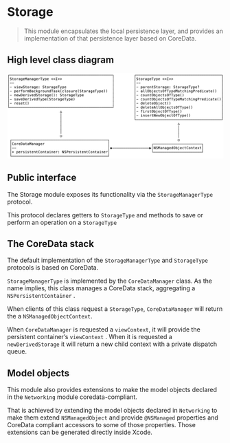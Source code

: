 # Storage

> This module encapsulates the local persistence layer, and provides an implementation of that persistence layer based on CoreData.  

## High level class diagram
![Storage high level class diagram](images/storage.png)

## Public interface
The Storage module exposes its functionality via the `StorageManagerType` protocol. 

This protocol declares getters to `StorageType` and methods to save or perform an operation on a `StorageType` 

## The CoreData stack
The default implementation of the `StorageManagerType` and `StorageType` protocols is based on CoreData.

 `StorageManagerType` is implemented by the `CoreDataManager` class. As the name implies, this class manages a CoreData stack, aggregating a `NSPersistentContainer` .

When clients of this class request a `StorageType`, `CoreDataManager` will return the a `NSManagedObjectContext`. 

When `CoreDataManager` is requested a  `viewContext`, it will provide  the persistent container’s `viewContext` . When it is requested a `newDerivedStorage` it will return a new child context with  a private dispatch queue.

## Model objects
This module also provides extensions to make the model objects declared in the `Networking` module coredata-compliant.  

That is achieved by extending the model objects declared in `Networking` to make them extend `NSManagedObject` and provide `@NSManaged` properties and CoreData compliant accessors to some of those properties. Those extensions can be generated directly inside Xcode.
